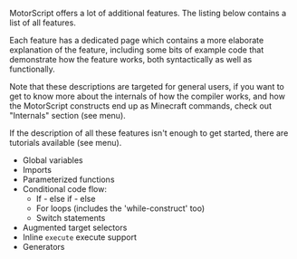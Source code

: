 MotorScript offers a lot of additional features. The listing below contains a list of all features.

Each feature has a dedicated page which contains a more elaborate explanation of the feature, including some bits of
example code that demonstrate how the feature works, both syntactically as well as functionally.

Note that these descriptions are targeted for general users, if you want to get to know more about the internals of how
the compiler works, and how the MotorScript constructs end up as Minecraft commands, check out "Internals" section (see
menu).

If the description of all these features isn't enough to get started, there are tutorials available (see menu).

- Global variables
- Imports
- Parameterized functions
- Conditional code flow:
    - If - else if - else
    - For loops (includes the 'while-construct' too)
    - Switch statements
- Augmented target selectors
- Inline `execute` execute support
- Generators
